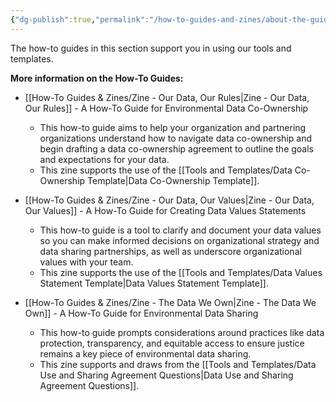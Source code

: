 ```yaml
---
{"dg-publish":true,"permalink":"/how-to-guides-and-zines/about-the-guides/"}
---
```



The how-to guides in this section support you in using our tools and templates.  


**More information on the How-To Guides:**

- [[How-To Guides & Zines/Zine - Our Data, Our Rules\|Zine - Our Data, Our Rules]] - A How-To Guide for Environmental Data Co-Ownership
	- This how-to guide aims to help your organization and partnering organizations understand how to navigate data co-ownership and begin drafting a data co-ownership agreement to outline the goals and expectations for your data.
	- This zine supports the use of the [[Tools and Templates/Data Co-Ownership Template\|Data Co-Ownership Template]].


- [[How-To Guides & Zines/Zine - Our Data, Our Values\|Zine - Our Data, Our Values]] - A How-To Guide for Creating Data Values Statements
	- This how-to guide is a tool to clarify and document your data values so you can make informed decisions on organizational strategy and data sharing partnerships, as well as underscore organizational values with your team.
	- This zine supports the use of the [[Tools and Templates/Data Values Statement Template\|Data Values Statement Template]].

- [[How-To Guides & Zines/Zine - The Data We Own\|Zine - The Data We Own]] - A How-To Guide for Environmental Data Sharing
	- This how-to guide prompts considerations around practices like data protection, transparency, and equitable access to ensure justice remains a key piece of environmental data sharing.
	- This zine supports and draws from the [[Tools and Templates/Data Use and Sharing Agreement Questions\|Data Use and Sharing Agreement Questions]].





